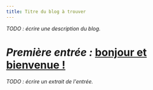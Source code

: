 ```yaml
---
title: Titre du blog à trouver
---
```


_TODO : écrire une description du blog._

# _Première entrée :_ [bonjour et bienvenue !](/2017/09/08/bonjour.html)

_TODO : écrire un extrait de l'entrée._
